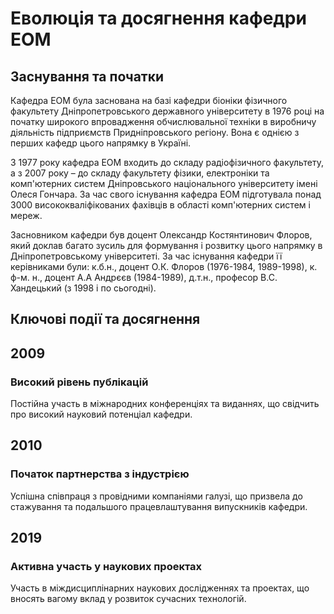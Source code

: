 # Еволюція та досягнення кафедри ЕОМ #
## Заснування та початки ##

Кафедра ЕОМ була заснована на базі кафедри біоніки фізичного факультету Дніпропетровського державного університету в 1976 році на початку широкого впровадження обчислювальної техніки в виробничу діяльність підприємств Придніпровського регіону. Вона є однією з перших кафедр цього напрямку в Україні.

З 1977 року кафедра ЕОМ входить до складу радіофізичного факультету, а з 2007 року – до складу факультету фізики, електроніки та комп'ютерних систем Дніпровського національного університету імені Олеся Гончара. За час свого існування кафедра ЕОМ підготувала понад 3000 висококваліфікованих фахівців в області комп'ютерних систем і мереж.

Засновником кафедри був доцент Олександр Костянтинович Флоров, який доклав багато зусиль для формування і розвитку цього напрямку в Дніпропетровському університеті. За час існування кафедри її керівниками були: к.б.н., доцент О.К. Флоров (1976-1984, 1989-1998), к. ф-м. н., доцент А.А Андрєєв (1984-1989), д.т.н., професор В.С. Хандецький (з 1998 і по сьогодні).

## Ключові події та досягнення ##
## 2009 ##
### Високий рівень публікацій ###
Постійна участь в міжнародних конференціях та виданнях, що свідчить про високий науковий потенціал кафедри.

## 2010 ##
### Початок партнерства з індустрією ###
Успішна співпраця з провідними компаніями галузі, що призвела до стажування та подальшого працевлаштування випускників кафедри.

## 2019 ##
### Активна участь у наукових проектах ###
Участь в міждисциплінарних наукових дослідженнях та проектах, що вносять вагому вклад у розвиток сучасних технологій.